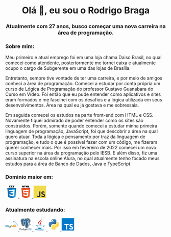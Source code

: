 <h1 align="center">Olá 👋, eu sou o Rodrigo Braga</h1>
<h3 align="center">Atualmente com 27 anos, busco começar uma nova carreira na área de programação.</h3>

<h3 align="left">Sobre mim:</h3>
<p align="left">
Meu primeiro e atual emprego foi em uma loja chama Daiso Brasil, no qual comecei como atendente, posteriormente me tornei caixa e atualmente ocupo o cargo de Subgerente em uma das lojas de Brasília.

Entretanto, sempre tive vontade de ter uma carreira, e por meio de amigos conheci a área de programação.
Comecei a estudar por conta própria um curso de Lógica de Programação do professor Gustavo Guanabara do Curso em Vídeo. Foi então que eu pude entender como aplicativos e sites eram formados e me fascinei com os desafios e a lógica utilizada em seus desenvolvimentos. Área na qual eu já gostava e me sobressaia.

Em seguida comecei os estudos na parte front-end com HTML e CSS. Novamente fiquei admirado de poder entender como os sites são construídos. 
Porém, somente quando comecei a estudar minha primeira linguagem de programação, JavaScript, foi que descobrir a área na qual quero atuar. 
Toda a lógica e pensamento por traz da linguagem de programação, e tudo o que é possível fazer com um código, me fizeram querer conhecer mais.
Por isso em fevereiro de 2022 comecei um novo curso superior na área da programação pelo IESB. E além disso, fiz uma assinatura na escola online Alura, no qual atualmente tenho focado meus estudos para a área de Banco de Dados, Java e TypeScript.
</p>

<h3 align="left">Dominío maior em:</h3>
<p align="left"> <a href="https://www.w3schools.com/css/" target="_blank" rel="noreferrer"> <img src="https://raw.githubusercontent.com/devicons/devicon/master/icons/css3/css3-original-wordmark.svg" alt="css3" width="40" height="40"/> </a> <a href="https://www.w3.org/html/" target="_blank" rel="noreferrer"> <img src="https://raw.githubusercontent.com/devicons/devicon/master/icons/html5/html5-original-wordmark.svg" alt="html5" width="40" height="40"/> </a>   <a href="https://developer.mozilla.org/en-US/docs/Web/JavaScript" target="_blank" rel="noreferrer"> <img src="https://raw.githubusercontent.com/devicons/devicon/master/icons/javascript/javascript-original.svg" alt="javascript" width="40" height="40"/> </a>


<h3 align="left">Atualmente estudando:</h3>
 <a href="https://www.mysql.com/" target="_blank" rel="noreferrer"> <img src="https://raw.githubusercontent.com/devicons/devicon/master/icons/mysql/mysql-original-wordmark.svg" alt="mysql" width="40" height="40"/> </a> <a href="https://www.postgresql.org" target="_blank" rel="noreferrer"> <img src="https://raw.githubusercontent.com/devicons/devicon/master/icons/postgresql/postgresql-original-wordmark.svg" alt="postgresql" width="40" height="40"/> </a>  <a href="https://www.java.com" target="_blank" rel="noreferrer"> <img src="https://raw.githubusercontent.com/devicons/devicon/master/icons/java/java-original.svg" alt="java" width="40" height="40"/> </a><a href="https://www.python.org" target="_blank" rel="noreferrer"> <img src="https://raw.githubusercontent.com/devicons/devicon/master/icons/python/python-original.svg" alt="python" width="40" height="40"/> </a> <a href="https://www.typescriptlang.org/" target="_blank" rel="noreferrer"> <img src="https://raw.githubusercontent.com/devicons/devicon/master/icons/typescript/typescript-original.svg" alt="typescript" width="40" height="40"/> </a> </p>
